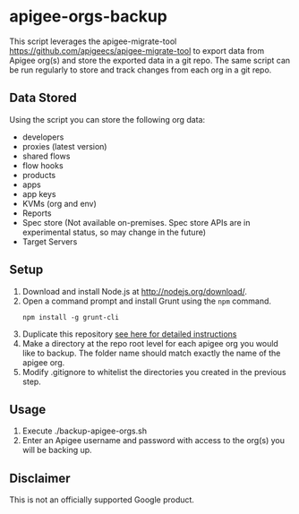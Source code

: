 # apigee-orgs-backup

This script leverages the apigee-migrate-tool https://github.com/apigeecs/apigee-migrate-tool to export data from Apigee org(s) and store the exported data in a git repo. The same script can be run regularly to store and track changes from each org in a git repo.

## Data Stored

Using the script you can store the following org data:
- developers
- proxies (latest version)
- shared flows
- flow hooks
- products
- apps
- app keys
- KVMs (org and env)
- Reports
- Spec store (Not available on-premises. Spec store APIs are in experimental status, so may change in the future)
- Target Servers

## Setup

1. Download and install Node.js at http://nodejs.org/download/.
1. Open a command prompt and install Grunt using the `npm` command.
    ```
    npm install -g grunt-cli
    ```
1. Duplicate this repository [see here for detailed instructions](https://help.github.com/en/github/creating-cloning-and-archiving-repositories/duplicating-a-repository)
1. Make a directory at the repo root level for each apigee org you would like to backup. The folder name should match
exactly the name of the apigee org.
1. Modify .gitignore to whitelist the directories you created in the previous step.

## Usage
1. Execute ./backup-apigee-orgs.sh
1. Enter an Apigee username and password with access to the org(s) you will be backing up.

## Disclaimer
This is not an officially supported Google product.
